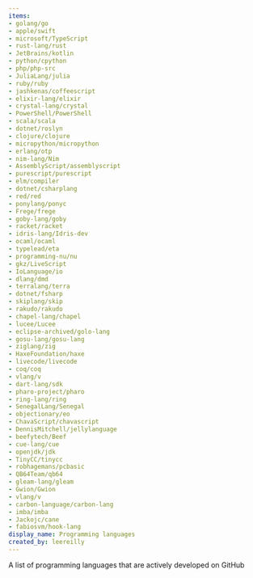 ```yaml
---
items:
- golang/go
- apple/swift
- microsoft/TypeScript
- rust-lang/rust
- JetBrains/kotlin
- python/cpython
- php/php-src
- JuliaLang/julia
- ruby/ruby
- jashkenas/coffeescript
- elixir-lang/elixir
- crystal-lang/crystal
- PowerShell/PowerShell
- scala/scala
- dotnet/roslyn
- clojure/clojure
- micropython/micropython
- erlang/otp
- nim-lang/Nim
- AssemblyScript/assemblyscript
- purescript/purescript
- elm/compiler
- dotnet/csharplang
- red/red
- ponylang/ponyc
- Frege/frege
- goby-lang/goby
- racket/racket
- idris-lang/Idris-dev
- ocaml/ocaml
- typelead/eta
- programming-nu/nu
- gkz/LiveScript
- IoLanguage/io
- dlang/dmd
- terralang/terra
- dotnet/fsharp
- skiplang/skip
- rakudo/rakudo
- chapel-lang/chapel
- lucee/Lucee
- eclipse-archived/golo-lang
- gosu-lang/gosu-lang
- ziglang/zig
- HaxeFoundation/haxe
- livecode/livecode
- coq/coq
- vlang/v
- dart-lang/sdk
- pharo-project/pharo
- ring-lang/ring
- SenegalLang/Senegal
- objectionary/eo
- ChavaScript/chavascript
- DennisMitchell/jellylanguage
- beefytech/Beef
- cue-lang/cue
- openjdk/jdk
- TinyCC/tinycc
- robhagemans/pcbasic
- QB64Team/qb64
- gleam-lang/gleam
- Gwion/Gwion
- vlang/v
- carbon-language/carbon-lang
- imba/imba
- Jackojc/cane
- fabiosvm/hook-lang
display_name: Programming languages
created_by: leereilly
---
```

A list of programming languages that are actively developed on GitHub
